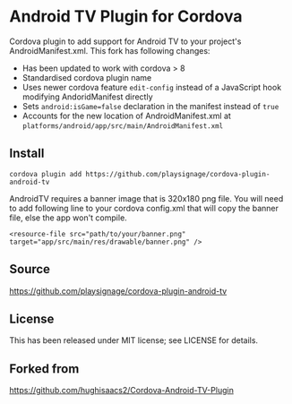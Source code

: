 Android TV Plugin for Cordova
==============================

Cordova plugin to add support for Android TV to your project's AndroidManifest.xml. This fork has following changes:

- Has been updated to work with cordova > 8
- Standardised cordova plugin name
- Uses newer cordova feature `edit-config` instead of a JavaScript hook modifying AndoridManifest directly
- Sets `android:isGame=false` declaration in the manifest instead of `true`
- Accounts for the new location of AndroidManifest.xml at `platforms/android/app/src/main/AndroidManifest.xml`

Install
-------

`cordova plugin add https://github.com/playsignage/cordova-plugin-android-tv`

AndroidTV requires a banner image that is 320x180 png file. You will need to add following line to your cordova config.xml that will copy the banner file, else the app won't compile.

`<resource-file src="path/to/your/banner.png" target="app/src/main/res/drawable/banner.png" />`

Source
-------------
https://github.com/playsignage/cordova-plugin-android-tv

License
-------

This has been released under MIT license; see LICENSE for details.

Forked from
-----------
https://github.com/hughisaacs2/Cordova-Android-TV-Plugin
